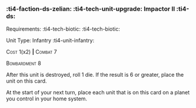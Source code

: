 ### :ti4-faction-ds-zelian: :ti4-tech-unit-upgrade: **Impactor II** :ti4-ds:

Requirements: :ti4-tech-biotic: :ti4-tech-biotic:

Unit Type: Infantry :ti4-unit-infantry:

<span style="font-variant:small-caps;">Cost</span> 1(x2) __|__ <span style="font-variant:small-caps;">Combat</span> 7

<span style="font-variant:small-caps;">Bombardment</span> 8

After this unit is destroyed, roll 1 die.
If the result is 6 or greater, place the unit on this card.

At the start of your next turn, place each unit that is on this card on a planet you control in your home system.
